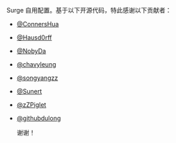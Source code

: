 Surge 自用配置。基于以下开源代码，特此感谢以下贡献者：

- [@ConnersHua](https://github.com/ConnersHua)
- [@Hausd0rff](https://github.com/Hausd0rff)
- [@NobyDa](https://github.com/NobyDa)
- [@chavyleung](https://github.com/chavyleung)
- [@songyangzz](https://github.com/songyangzz)
- [@Sunert](https://github.com/Sunert)
- [@zZPiglet](https://github.com/zZPiglet)
- [@githubdulong](https://github.com/githubdulong)


    谢谢！
